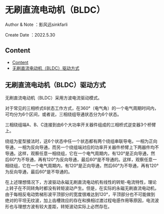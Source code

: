 # 无刷直流电动机（BLDC）
Author & Note ：影风远sinkfarli

Create Date ：2022.5.30



## Content
- [Content](#content)
- [无刷直流电动机（BLDC）驱动方式](#无刷直流电动机bldc驱动方式)

## 无刷直流电动机（BLDC）驱动方式
无刷直流电动机（BLDC）采用方波电流驱动模式。

对于常见的三相桥式6状态工作方式，在360°（电气角）的一个电气周期时间内，可均分为6个区间，或者说，三相绕组导通状态分为6个状态。

三相绕组端A、B、C连接到由6个大功率开关器件组成的三相桥式逆变器3个桥臂上。

绕组为星型接法时，这6个状态中任一个状态都有两个绕组串联导电，一相为正向导通，一相为反向导通，而另一个绕组端对应的功率开关器件桥臂上下两器件均不导通。这样，观察任意一相绕组，它在一个电气周期内，有120°是正向导通，然后60°为不导通，再有120°为反向导通，最后60°是不导通的。这样，观察任意一相绕组，它在一个电气周期内，有120°是正向导通，然后60°为不导通，再有120°为反向导通，最后60°是不导通的。

在上述理想情况下，方波驱动永磁无刷直流电动机有线性的转矩-电流特性，理论上转子在不同转角时都没有转矩波动产生。但是，在实际的永磁无刷直流电动机，由于每相反电动势梯形波平顶部分的宽度很难达到120°，平顶部分也不可能做到绝对的平坦无纹波，加上齿槽效应的存在和换相过渡过程电感作用等原因，电流波形也与理想方波有较大差距，转矩波动实际上必然存在。
